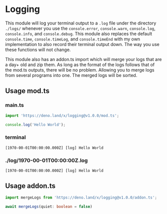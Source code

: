 # Logging

This module will log your terminal output to a `.log` file under the directory
`./logs/` whenever you use the `console.error`, `console.warn`, `console.log`,
`console.info`, and `console.debug`. This module also replaces the default
`console.time`, `console.timeLog`, and `console.timeEnd` with my own
implementation to also record their terminal output down. The way you use these
functions will not change.

This module also has an addon.ts import which will merge your logs that are a day+ old and zip them. As long as the format of the logs follows that of the mod.ts outputs, there will be no problem. Allowing you to merge logs from several programs into one. The merged logs will be sorted.

## Usage mod.ts

### main.ts

```ts
import 'https://deno.land/x/logging@v1.0.0/mod.ts';

console.log('Hello World');
```

### terminal

```
[1970-00-01T00:00:00.000Z] [log] Hello World
```

### ./log/1970-00-01T00:00:00Z.log

```
[1970-00-01T00:00:00.000Z] [log] Hello World
```

## Usage addon.ts

```ts
import mergeLogs from 'https://deno.land/x/logging@v1.0.0/addon.ts';

await mergeLogs(quiet: boolean = false)
```
